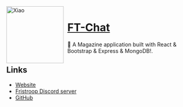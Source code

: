 <img width="150" height="150" align="left" style="float: left; margin: 0 10px 0 0;" alt="Xiao" src="https://fristroop.com/assets/logo-7d84cf41.png">

# [FT-Chat](https://haloide.fristroop.com)

💬 A Magazine application built with React & Bootstrap & Express & MongoDB!.

<img style="float: left; margin-bottom:50px;" alt="" src="https://cdn.fristroop.com/halo/Ekran görüntüsü 2023-11-19 144209.png">

<img style="float: left; margin-bottom: 50px;" alt="" src="https://cdn.fristroop.com/halo/Ekran görüntüsü 2023-11-19 144134.png">

## Links

- [Website](https://haloide.fristroop.com)
- [Fristroop Discord server](https://discord.gg/c4hrGHwSgS)
- [GitHub](https://github.com/Fristroop/halo)
